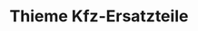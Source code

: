 ---
title: "Thieme Kfz-Ersatzteile"
url: /bad-mergentheim/thieme-kfz-ersatzteile/
shop: Autoteile
---